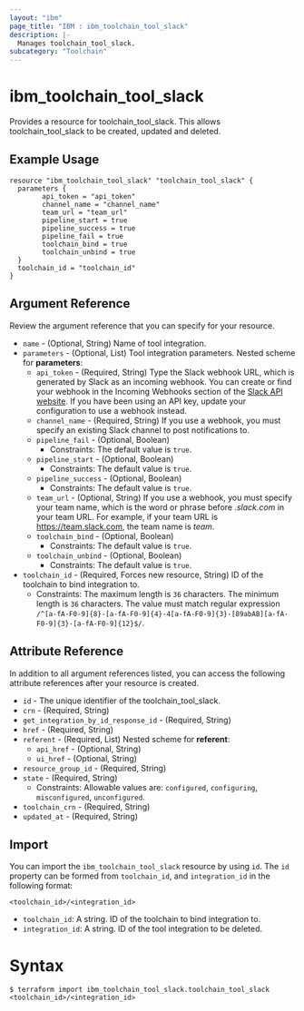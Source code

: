 ```yaml
---
layout: "ibm"
page_title: "IBM : ibm_toolchain_tool_slack"
description: |-
  Manages toolchain_tool_slack.
subcategory: "Toolchain"
---
```


# ibm_toolchain_tool_slack

Provides a resource for toolchain_tool_slack. This allows toolchain_tool_slack to be created, updated and deleted.

## Example Usage

```hcl
resource "ibm_toolchain_tool_slack" "toolchain_tool_slack" {
  parameters {
		api_token = "api_token"
		channel_name = "channel_name"
		team_url = "team_url"
		pipeline_start = true
		pipeline_success = true
		pipeline_fail = true
		toolchain_bind = true
		toolchain_unbind = true
  }
  toolchain_id = "toolchain_id"
}
```

## Argument Reference

Review the argument reference that you can specify for your resource.

* `name` - (Optional, String) Name of tool integration.
* `parameters` - (Optional, List) Tool integration parameters.
Nested scheme for **parameters**:
	* `api_token` - (Required, String) Type the Slack webhook URL, which is generated by Slack as an incoming webhook. You can create or find your webhook in the Incoming Webhooks section of the [Slack API website](https://api.slack.com/incoming-webhooks). If you have been using an API key, update your configuration to use a webhook instead.
	* `channel_name` - (Required, String) If you use a webhook, you must specify an existing Slack channel to post notifications to.
	* `pipeline_fail` - (Optional, Boolean)
	  * Constraints: The default value is `true`.
	* `pipeline_start` - (Optional, Boolean)
	  * Constraints: The default value is `true`.
	* `pipeline_success` - (Optional, Boolean)
	  * Constraints: The default value is `true`.
	* `team_url` - (Optional, String) If you use a webhook, you must specify your team name, which is the word or phrase before _.slack.com_ in your team URL. For example, if your team URL is https://team.slack.com, the team name is _team_.
	* `toolchain_bind` - (Optional, Boolean)
	  * Constraints: The default value is `true`.
	* `toolchain_unbind` - (Optional, Boolean)
	  * Constraints: The default value is `true`.
* `toolchain_id` - (Required, Forces new resource, String) ID of the toolchain to bind integration to.
  * Constraints: The maximum length is `36` characters. The minimum length is `36` characters. The value must match regular expression `/^[a-fA-F0-9]{8}-[a-fA-F0-9]{4}-4[a-fA-F0-9]{3}-[89abAB][a-fA-F0-9]{3}-[a-fA-F0-9]{12}$/`.

## Attribute Reference

In addition to all argument references listed, you can access the following attribute references after your resource is created.

* `id` - The unique identifier of the toolchain_tool_slack.
* `crn` - (Required, String) 
* `get_integration_by_id_response_id` - (Required, String) 
* `href` - (Required, String) 
* `referent` - (Required, List) 
Nested scheme for **referent**:
	* `api_href` - (Optional, String)
	* `ui_href` - (Optional, String)
* `resource_group_id` - (Required, String) 
* `state` - (Required, String) 
  * Constraints: Allowable values are: `configured`, `configuring`, `misconfigured`, `unconfigured`.
* `toolchain_crn` - (Required, String) 
* `updated_at` - (Required, String) 

## Import

You can import the `ibm_toolchain_tool_slack` resource by using `id`.
The `id` property can be formed from `toolchain_id`, and `integration_id` in the following format:

```
<toolchain_id>/<integration_id>
```
* `toolchain_id`: A string. ID of the toolchain to bind integration to.
* `integration_id`: A string. ID of the tool integration to be deleted.

# Syntax
```
$ terraform import ibm_toolchain_tool_slack.toolchain_tool_slack <toolchain_id>/<integration_id>
```
